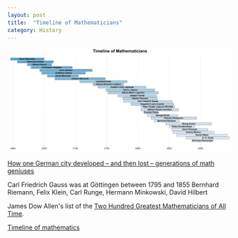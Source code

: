 ```yaml
---
layout: post
title:  "Timeline of Mathematicians"
category: History
---
```






![Timeline of Mathematicians](../images/mathematicians-timeline.png)

[How one German city developed – and then lost – generations of math geniuses][3]

Carl Friedrich Gauss was at Göttingen between 1795 and 1855
Bernhard Riemann, Felix Klein, Carl Runge, Hermann Minkowski, David Hilbert

James Dow Allen's list of the [Two Hundred Greatest Mathematicians of All Time][5].

[Timeline of mathematics][6]


[1]: https://en.wikipedia.org/wiki/Men_of_Mathematics
[2]: https://mathsab.blogspot.com/2016/05/mathematical-gottingen.html
[3]: https://theconversation.com/how-one-german-city-developed-and-then-lost-generations-of-math-geniuses-106750
[4]: https://www.flickr.com/photos/95869671@N08/32264483720/sizes/l/
[5]: https://fabpedigree.com/james/mathmen.htm
[6]: https://en.wikipedia.org/wiki/Timeline_of_mathematics
